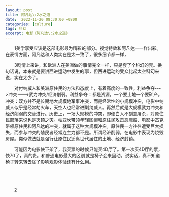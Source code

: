 ```yaml
---
layout: post
title: 阿凡达\:2水之道
date:  2022-11-20 08:30:00 +0800
categories: [culture]
tags: 科幻
excerpt: 电影《阿凡达\:2水之道》
---
```


&emsp;&emsp;1美学享受应该是这部电影最为精彩的部分。视觉特效和阿凡达一一样出彩。在表情方面，阿凡达和人类实在是太一致了，很多细节都一样，

&emsp;&emsp;3剧情上来讲，和欧洲人在美洲做的事情完全一样，只是套了个科幻的壳。换句话说，本来就是要讲西进运动中发生的事，但西进运动的受众比起太空科幻来说，实在太少了。

&emsp;&emsp;对付纳威人和美洲原住民的方法和态度上，有着高度的一致性，利益争夺--->冲突--->武力冲突/经济削弱。利益争夺：都是资源，一个要土地一个要矿产。冲突：双方并不是长期地大规模地军事冲突，而是经常性的小规模冲突，电影中纳威人似乎是经常劫火车，天空人也经常进剿纳威人。再然后就是大规模武力冲突和经济削弱的交替进行。历史上，一场大规模的冲突，即便白人不刻意屠杀，对原住民部落来说也是灭顶之灾。帕亚坎带领年轻图鲲和原住民攻击恶魔船、电影中杰克带领原住民和阿凡达的冲突，就属于这种大规模冲突。原住民一方往往遭受巨大损失，而参与冲突的殖民者经常连主力都不是。所谓经济削弱，在电影中表现为烧毁房屋。类似做法就是强行让原住民迁离世代居住的土地、经济封锁。

&emsp;&emsp;可能因为电影快下架了，我买票的时候只能买4D厅了。第一次买4D厅的票，快70了，真的贵。和普通电影最大的区别就是椅子会来回动。说实话，真不知道椅子转来转去除了影响观影体验还有什么用。

&emsp;&emsp;
---

&emsp;&emsp;2


&emsp;&emsp;
